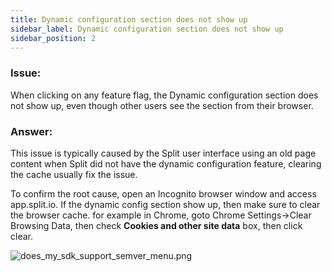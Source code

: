 ```yaml
---
title: Dynamic configuration section does not show up
sidebar_label: Dynamic configuration section does not show up
sidebar_position: 2
---
```


<p>
  <button hidden style={{borderRadius:'8px', border:'1px', fontFamily:'Courier New', fontWeight:'800', textAlign:'left'}}> help.split.io link: https://help.split.io/hc/en-us/articles/360058278392-Dynamic-configuration-section-does-not-show-up <br /> ✘ images still hosted on help.split.io </button>
</p>

### Issue:

When clicking on any feature flag, the Dynamic configuration section does not show up, even though other users see the section from their browser.

### Answer:
This issue is typically caused by the Split user interface using an old page content when Split did not have the dynamic configuration feature, clearing the cache usually fix the issue. 

To confirm the root cause, open an Incognito browser window and access app.split.io. If the dynamic config section show up, then make sure to clear the browser cache. for example in Chrome, goto Chrome Settings->Clear Browsing Data, then check **Cookies and other site data** box, then click clear.

<p>
  <img src="https://help.split.io/hc/article_attachments/15730877894925" alt="does_my_sdk_support_semver_menu.png" />
</p>